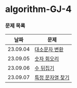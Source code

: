 # algorithm-GJ-4

### 문제 목록

| 날짜       | 문제                         |
|----------|----------------------------|
| 23.09.04 | [대소문자 변환](./09-2주차/0904)   |
| 23.09.05 | [숫자 회오리](./09-2주차/0905)    |
| 23.09.06 | [수 뒤집기](./09-2주차/0906)     |
| 23.09.07 | [특정 문자열 찾기](./09-2주차/0907) |

